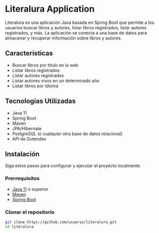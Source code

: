 # Literalura Application

Literalura es una aplicación Java basada en Spring Boot que permite a los usuarios buscar libros y autores, listar libros registrados, listar autores registrados, y más. La aplicación se conecta a una base de datos para almacenar y recuperar información sobre libros y autores.

## Características

- Buscar libros por título en la web
- Listar libros registrados
- Listar autores registrados
- Listar autores vivos en un determinado año
- Listar libros por idioma

## Tecnologías Utilizadas

- Java 11
- Spring Boot
- Maven
- JPA/Hibernate
- PostgreSQL (o cualquier otra base de datos relacional)
- API de Gutendex

## Instalación

Siga estos pasos para configurar y ejecutar el proyecto localmente.

### Prerrequisitos

- [Java 11](https://www.oracle.com/java/technologies/javase-jdk11-downloads.html) o superior
- [Maven](https://maven.apache.org/download.cgi)
- [Spring Boot](https://spring.io/projects/spring-boot)

### Clonar el repositorio

```bash
git clone https://github.com/usuario/literalura.git
cd literalura
